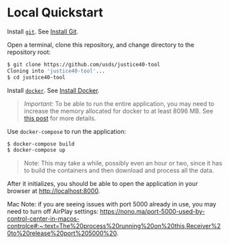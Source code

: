 # Local Quickstart

Install [`git`](https://git-scm.com/). See [Install Git](INSTALLATION.md#install-git).

Open a terminal, clone this repository, and change directory to the repository root:

```sh
$ git clone https://github.com/usds/justice40-tool
Cloning into 'justice40-tool'...
$ cd justice40-tool
```

Install [`docker`](https://docs.docker.com/get-docker/). See [Install Docker](INSTALLATION.md#install-docker).

> *Important*: To be able to run the entire application, you may need to increase the memory allocated for docker to at least 8096 MB. See [this post](https://stackoverflow.com/a/44533437) for more details.

Use `docker-compose` to run the application:

```sh
$ docker-compose build
$ docker-compose up
```

> Note: This may take a while, possibly even an hour or two, since it has to build the containers and then download and process all the data.

After it initializes, you should be able to open the application in your browser at [http://localhost:8000](http://localhost:8000).

Mac Note: if you are seeing issues with port 5000 already in use, you may need to turn off AirPlay settings: https://nono.ma/port-5000-used-by-control-center-in-macos-controlce#:~:text=The%20process%20running%20on%20this,Receiver%20to%20release%20port%205000%20.
